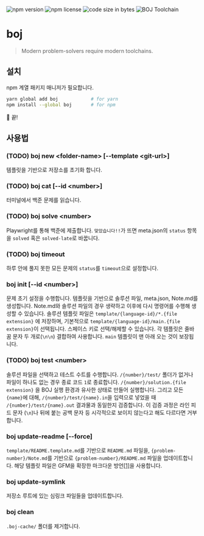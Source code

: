 ![npm version](https://img.shields.io/npm/v/boj?style=for-the-badge)
![npm license](https://img.shields.io/npm/l/boj?style=for-the-badge)
![code size in bytes](https://img.shields.io/github/languages/code-size/RanolP/boj?style=for-the-badge)
![BOJ Toolchain](https://a0.pise.pw/R5Y8P)

# boj

> Modern problem-solvers require modern toolchains.

## 설치

npm 계열 패키지 매니저가 필요합니다.

```sh
yarn global add boj            # for yarn
npm install --global boj       # for npm
```

:tada: 끝!

## 사용법

### (TODO) boj new \<folder-name\> [--template \<git-url\>]

템플릿을 기반으로 저장소를 초기화 합니다.

### (TODO) boj cat [--id \<number\>]

터미널에서 백준 문제를 읽습니다.

### (TODO) boj solve \<number\>

Playwright를 통해 백준에 제출합니다.
`맞았습니다!!`가 뜨면 meta.json의 `status` 항목을 `solved` 혹은 `solved-late`로 바꿉니다.

### (TODO) boj timeout

하루 안에 풀지 못한 모든 문제의 `status`를 `timeout`으로 설정합니다.

### boj init [--id \<number\>]

문제 초기 설정을 수행합니다.
템플릿을 기반으로 솔루션 파일, meta.json, Note.md를 생성합니다.
Note.md와 솔루션 파일의 경우 생략하고 이후에 다시 명령어를 수행해 생성할 수 있습니다.
솔루션 템플릿 파일은 `template/{language-id}/*.{file extension}` 에 저장하며,
기본적으로 `template/{language-id}/main.{file extension}`이 선택됩니다.
스페이스 키로 선택/해제할 수 있습니다.
각 템플릿은 줄바꿈 문자 두 개로(`\n\n`) 결합하여 사용합니다.
`main` 템플릿이 맨 아래 오는 것이 보장됩니다.

### (TODO) boj test \<number\>

솔루션 파일을 선택하고 테스트 수트를 수행합니다.
`/{number}/test/` 폴더가 없거나 파일이 하나도 없는 경우 종료 코드 `1`로 종료합니다.
`/{number}/solution.{file extension}` 을 BOJ 실행 환경과 유사한 상태로 만들어 실행합니다.
그리고 모든 `{name}`에 대해, `/{number}/test/{name}.in`을 입력으로 넣었을 때 `/{number}/test/{name}.out` 결과물과 동일한지 검증합니다.
이 검증 과정은 라인 피드 문자 (`\n`)나 뒤에 붙는 공백 문자 등 시각적으로 보이지 않는다고 해도 다르다면 거부합니다.

### boj update-readme [--force]

`template/README.template.md`를 기반으로 `README.md` 파일을,
`{problem-number}/Note.md`를 기반으로 `{problem-number}/README.md` 파일을 업데이트합니다.
해당 템플릿 파일은 GFM을 확장한 마크다운 방언[\[1\]][1]을 사용합니다.

### boj update-symlink

저장소 루트에 있는 심링크 파일들을 업데이트합니다.

### boj clean

`.boj-cache/` 폴더를 제거합니다.

[1]: ./PGFM.md
